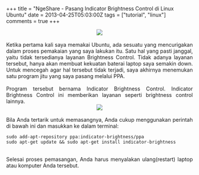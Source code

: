 +++
title = "NgeShare - Pasang Indicator Brightness Control di Linux Ubuntu"
date = 2013-04-25T05:03:00Z
tags = ["tutorial", "linux"]
comments = true
+++

<center><img border="0" src="https://2.bp.blogspot.com/-_2ePYet__xU/UXhWMKjgL_I/AAAAAAAACCk/t3wADtwdl8k/s1600/logo-brightness.png" /></center><br />
<div style="text-align: justify;">Ketika pertama kali saya memakai Ubuntu, ada sesuatu yang mencurigakan dalam proses pemakaian yang saya lakukan itu. Satu hal yang pasti janggal, yaitu tidak tersedianya layanan Brightness Control. Tidak adanya layanan tersebut, hanya akan membuat kekuatan baterai laptop saya semakin down. Untuk mencegah agar hal tersebut tidak terjadi, saya akhirnya menemukan satu program jitu yang saya pasang melalui PPA.<br /><br />
Program tersebut bernama Indicator Brightness Control. Indicator Brightness Control ini memberikan layanan seperti brightness control lainnya.<br />
<center><img border="0" src="https://2.bp.blogspot.com/-C0V9seaPpXg/UXhWaJUFR8I/AAAAAAAACCs/6_QqPnO9e70/s1600/indicator.png" /></center><br />
Bila Anda tertarik untuk memasangnya, Anda cukup menggunakan perintah di bawah ini dan masukkan ke dalam terminal:<br />
<pre><code>sudo add-apt-repository ppa:indicator-brightness/ppa<br />sudo apt-get update &amp;&amp; sudo apt-get install indicator-brightness</code></pre><br />
Selesai proses pemasangan, Anda harus menyalakan ulang(restart) laptop atau komputer Anda tersebut.</div>
